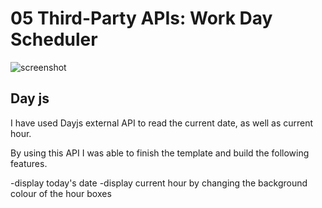 # 05 Third-Party APIs: Work Day Scheduler

![screenshot](https://mkng1.github.io/challenge5-work-day-scheduler/screenshot.png)

## Day js
I have used Dayjs external API to read the current date, as well as current hour.

By using this API I was able to finish the template and build the following features.

-display today's date
-display current hour by changing the background colour of the hour boxes

